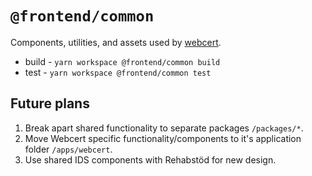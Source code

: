 # `@frontend/common`

Components, utilities, and assets used by [webcert](../webcert/README.md).

- build - `yarn workspace @frontend/common build`
- test - `yarn workspace @frontend/common test`

## Future plans

1. Break apart shared functionality to separate packages `/packages/*`.
2. Move Webcert specific functionality/components to it's application folder `/apps/webcert`.
3. Use shared IDS components with Rehabstöd for new design.
